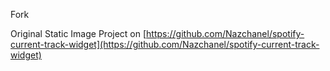 Fork

Original Static Image Project on [https://github.com/Nazchanel/spotify-current-track-widget](https://github.com/Nazchanel/spotify-current-track-widget)
